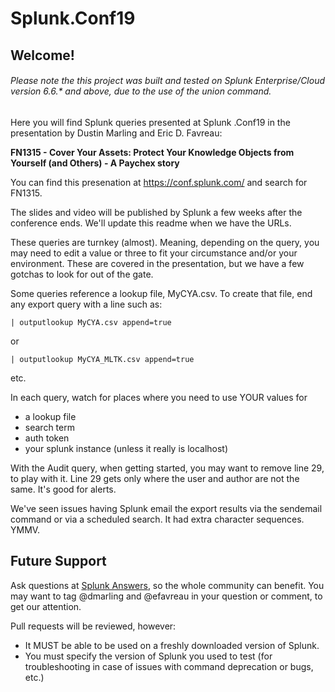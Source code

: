 # Splunk.Conf19

## Welcome!

###### Please note the this project was built and tested on Splunk Enterprise/Cloud version 6.6.* and above, due to the use of the union command.


Here you will find Splunk queries presented at Splunk .Conf19 in the presentation by Dustin Marling and Eric D. Favreau:

**FN1315 - Cover Your Assets: Protect Your Knowledge Objects from Yourself (and Others) - A Paychex story**

You can find this presenation at https://conf.splunk.com/ and search for FN1315.

The slides and video will be published by Splunk a few weeks after the conference ends. We'll update this readme when we have the URLs.

These queries are turnkey (almost). Meaning, depending on the query, you may need to edit a value or three to fit your circumstance and/or your environment. These are covered in the presentation, but we have a few gotchas to look for out of the gate.

Some queries reference a lookup file, MyCYA.csv. To create that file, end any export query with a line such as:
```
| outputlookup MyCYA.csv append=true
```
or
```
| outputlookup MyCYA_MLTK.csv append=true
```
etc.

In each query, watch for places where you need to use YOUR values for
- a lookup file
- search term
- auth token
- your splunk instance (unless it really is localhost)

With the Audit query, when getting started, you may want to remove line 29, to play with it. Line 29 gets only where the user and author are not the same. It's good for alerts.

We've seen issues having Splunk email the export results via the sendemail command or via a scheduled search. It had extra character sequences. YMMV. 

## Future Support
Ask questions at [Splunk Answers](https://answers.splunk.com/), so the whole community can benefit.
You may want to tag @dmarling and @efavreau in your question or comment, to get our attention.

Pull requests will be reviewed, however:

- It MUST be able to be used on a freshly downloaded version of Splunk.
- You must specify the version of Splunk you used to test (for troubleshooting in case of issues with command deprecation or bugs, etc.)


